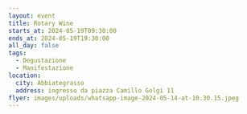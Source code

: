 ```yaml
---
layout: event
title: Rotary Wine
starts_at: 2024-05-19T09:30:00
ends_at: 2024-05-19T19:30:00
all_day: false
tags:
  - Degustazione
  - Manifestazione
location:
  city: Abbiategrasso
  address: ingresso da piazza Camillo Golgi 11
flyer: images/uploads/whatsapp-image-2024-05-14-at-10.30.15.jpeg
---
```

